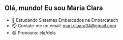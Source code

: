 ##  Olá, mundo! Eu sou Maria Clara 

- 🌱 Estudando Sistemas Embarcados na Embarcatech
- 📫 Contate-me no email: mari.claara04@gmail.com
- 😄 Pronouns: ela/dela
